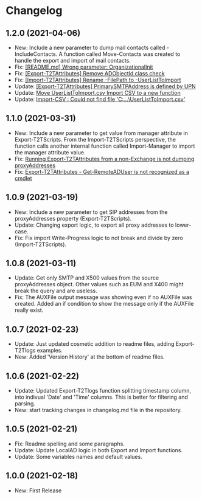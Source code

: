 ﻿# Changelog
## 1.2.0 (2021-04-06)
- New: Include a new parameter to dump mail contacts called -IncludeContacts. A function called Move-Contacts was created to handle the export and import of mail contacts.
- Fix: [[README.md] Wrong parameter: OrganizationalInit](https://github.com/SignorelliDenis/T2TScripts/issues/27)
- Fix: [[Export-T2TAttributes] Remove ADObjectId class check](https://github.com/SignorelliDenis/T2TScripts/issues/26)
- Fix: [[Import-T2TAttributes] Rename -FilePath to -UserListToImport](https://github.com/SignorelliDenis/T2TScripts/issues/24)
- Update: [[Export-T2TAttributes] PrimarySMTPAddress is defined by UPN](https://github.com/SignorelliDenis/T2TScripts/issues/25)
- Update: [Move UserListToImport.csv Import CSV to a new function](https://github.com/SignorelliDenis/T2TScripts/issues/23)
- Update: [Import-CSV : Could not find file 'C:\...\UserListToImport.csv'](https://github.com/SignorelliDenis/T2TScripts/issues/22)

## 1.1.0 (2021-03-31)
- New: Include a new parameter to get value from manager attribute in Export-T2TScripts. From the Import-T2TScripts perspective, the function calls another internal function called Import-Manager to import the manager attribute value.
- Fix: [Running Export-T2TAttributes from a non-Exchange is not dumping proxyAddresses](https://github.com/SignorelliDenis/T2TScripts/issues/19)
- Fix: [Export-T2TAttributes - Get-RemoteADUser is not recognized as a cmdlet](https://github.com/SignorelliDenis/T2TScripts/issues/18)

## 1.0.9 (2021-03-19)
- New: Include a new parameter to get SIP addresses from the proxyAddresses property (Export-T2TScripts).
- Update: Changing export logic, to export all proxy addresses to lower-case.
- Fix: Fix import Write-Progress logic to not break and divide by zero (Import-T2TScripts).

## 1.0.8 (2021-03-11)
- Update: Get only SMTP and X500 values from the source proxyAddresses object. Other values such as EUM and X400 might break the query and are useless.
- Fix: The AUXFile output message was showing even if no AUXFile was created. Added an if condition to show the message only if the AUXFile really exist.

## 1.0.7 (2021-02-23)
 - Update: Just updated cosmetic addition to readme files, adding Export-T2Tlogs examples.
 - New: Added 'Version History' at the bottom of readme files.

## 1.0.6 (2021-02-22)
 - Update: Updated Export-T2Tlogs function splitting timestamp column, into indivual 'Date' and 'Time' columns. This is better for filtering and parsing.
 - New: start tracking changes in changelog.md file in the repository.

## 1.0.5 (2021-02-21)
 - Fix: Readme spelling and some paragraphs.
 - Update: Update LocalAD logic in both Export and Import functions.
 - Update: Some variables names and default values.

## 1.0.0 (2021-02-18)
 - New: First Release